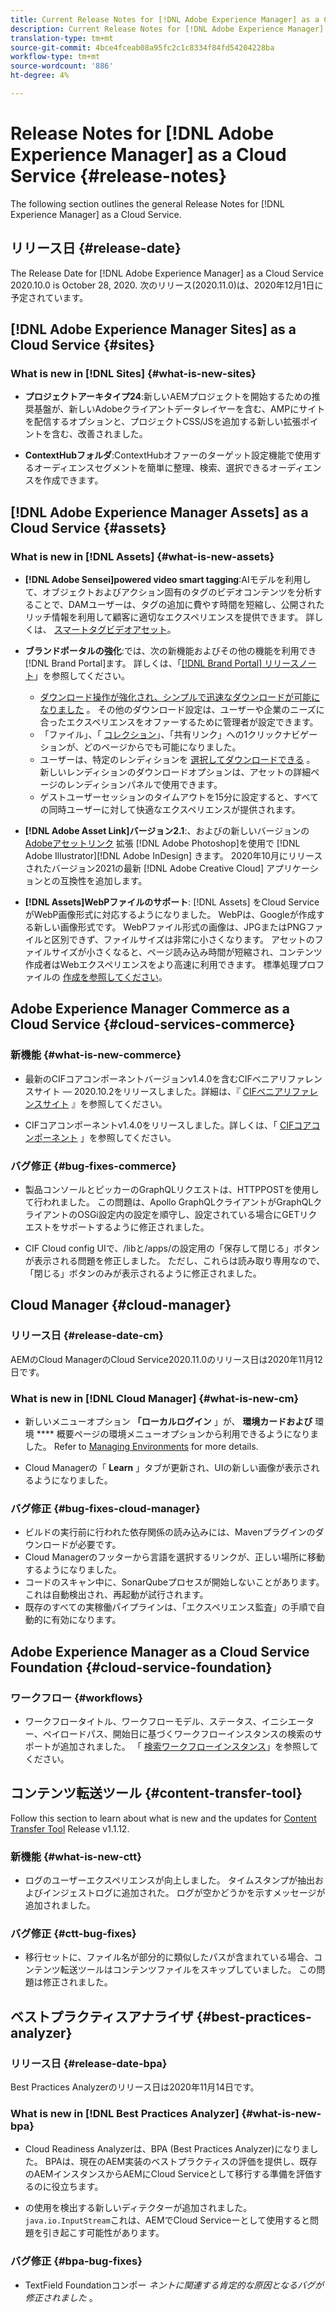 ```yaml
---
title: Current Release Notes for [!DNL Adobe Experience Manager] as a Cloud Service.
description: Current Release Notes for [!DNL Adobe Experience Manager] as a Cloud Service.
translation-type: tm+mt
source-git-commit: 4bce4fceab08a95fc2c1c8334f84fd54204228ba
workflow-type: tm+mt
source-wordcount: '886'
ht-degree: 4%

---
```



# Release Notes for [!DNL Adobe Experience Manager] as a Cloud Service {#release-notes}

The following section outlines the general Release Notes for [!DNL Experience Manager] as a Cloud Service.

## リリース日 {#release-date}

The Release Date for [!DNL Adobe Experience Manager] as a Cloud Service 2020.10.0 is October 28, 2020.
次のリリース(2020.11.0)は、2020年12月1日に予定されています。

## [!DNL Adobe Experience Manager Sites] as a Cloud Service {#sites}

### What is new in [!DNL Sites] {#what-is-new-sites}

<!-- add when release done: * **Core Components 2.12.0**: With Core Components being on auto-update, benefit from the latest improvements contributed by the community. See list of changes since 2.11.1: Release Notes -->

* **プロジェクトアーキタイプ24**:新しいAEMプロジェクトを開始するための推奨基盤が、新しいAdobeクライアントデータレイヤーを含む、AMPにサイトを配信するオプションと、プロジェクトCSS/JSを追加する新しい拡張ポイントを含む、改善されました。

* **ContextHubフォルダ**:ContextHubオファーのターゲット設定機能で使用するオーディエンスセグメントを簡単に整理、検索、選択できるオーディエンスを作成できます。

## [!DNL Adobe Experience Manager Assets] as a Cloud Service {#assets}

### What is new in [!DNL Assets] {#what-is-new-assets}

* **[!DNL Adobe Sensei]powered video smart tagging**:AIモデルを利用して、オブジェクトおよびアクション固有のタグのビデオコンテンツを分析することで、DAMユーザーは、タグの追加に費やす時間を短縮し、公開されたリッチ情報を利用して顧客に適切なエクスペリエンスを提供できます。 詳しくは、 [スマートタグビデオアセット](/help/assets/smart-tags-video-assets.md)。

* **ブランドポータルの強化**:では、次の新機能およびその他の機能を利用でき [!DNL Brand Portal]ます。 詳しくは、「[[!DNL Brand Portal] リリースノート](https://docs.adobe.com/content/help/en/experience-manager-brand-portal/using/introduction/brand-portal-release-notes.html)」を参照してください。

   * [ダウンロード操作が強化され、シンプルで迅速なダウンロードが可能になりました](https://docs.adobe.com/content/help/en/experience-manager-brand-portal/using/download/brand-portal-download-assets.html) 。 その他のダウンロード設定は、ユーザーや企業のニーズに合ったエクスペリエンスをオファーするために管理者が設定できます。
   * 「ファイル」、「 [コレクション](https://docs.adobe.com/content/help/en/experience-manager-brand-portal/using/share/brand-portal-share-collection.html)」、「共有リンク」への1クリックナビゲーションが、どのページからでも可能になりました。
   * ユーザーは、特定のレンディションを [選択してダウンロードできる](https://docs.adobe.com/content/help/en/experience-manager-brand-portal/using/download/brand-portal-download-assets.html#download-assets-from-asset-details-page) 。 新しいレンディションのダウンロードオプションは、アセットの詳細ページのレンディションパネルで使用できます。
   * ゲストユーザーセッションのタイムアウトを15分に設定すると、すべての同時ユーザーに対して快適なエクスペリエンスが提供されます。

* **[!DNL Adobe Asset Link]バージョン2.1**:、およびの新しいバージョンの [Adobeアセットリンク](https://helpx.adobe.com/enterprise/admin-guide.html/enterprise/using/manage-assets-using-adobe-asset-link.ug.html) 拡張 [!DNL Adobe Photoshop]を使用で [!DNL Adobe Illustrator][!DNL Adobe InDesign] きます。 2020年10月にリリースされたバージョン2021の最新 [!DNL Adobe Creative Cloud] アプリケーションとの互換性を追加します。

* **[!DNL Assets]WebPファイルのサポート**: [!DNL Assets] をCloud ServiceがWebP画像形式に対応するようになりました。 WebPは、Googleが作成する新しい画像形式です。 WebPファイル形式の画像は、JPGまたはPNGファイルと区別できず、ファイルサイズは非常に小さくなります。 アセットのファイルサイズが小さくなると、ページ読み込み時間が短縮され、コンテンツ作成者はWebエクスペリエンスをより高速に利用できます。 標準処理プロファイルの [作成を参照してください](/help/assets/asset-microservices-configure-and-use.md#create-standard-profile)。

## Adobe Experience Manager Commerce as a Cloud Service {#cloud-services-commerce}

### 新機能 {#what-is-new-commerce}

* 最新のCIFコアコンポーネントバージョンv1.4.0を含むCIFベニアリファレンスサイト — 2020.10.2をリリースしました。詳細は、『 [CIFベニアリファレンスサイト](https://github.com/adobe/aem-cif-guides-venia/releases/tag/venia-2020.10.2) 』を参照してください。

* CIFコアコンポーネントv1.4.0をリリースしました。詳しくは、「 [CIFコアコンポーネント](https://github.com/adobe/aem-core-cif-components/releases/tag/core-cif-components-reactor-1.4.0) 」を参照してください。

### バグ修正 {#bug-fixes-commerce}

* 製品コンソールとピッカーのGraphQLリクエストは、HTTPPOSTを使用して行われました。 この問題は、Apollo GraphQLクライアントがGraphQLクライアントのOSGi設定内の設定を順守し、設定されている場合にGETリクエストをサポートするように修正されました。

* CIF Cloud config UIで、/libと/apps/の設定用の「保存して閉じる」ボタンが表示される問題を修正しました。 ただし、これらは読み取り専用なので、「閉じる」ボタンのみが表示されるように修正されました。


## Cloud Manager {#cloud-manager}

### リリース日 {#release-date-cm}

AEMのCloud ManagerのCloud Service2020.11.0のリリース日は2020年11月12日です。

### What is new in [!DNL Cloud Manager] {#what-is-new-cm}

* 新しいメニューオプション **「ローカルログイン** 」が、 **環境カードおよび** 環境 **** 概要ページの環境メニューオプションから利用できるようになりました。
Refer to [Managing Environments](/help/implementing/cloud-manager/manage-environments.md##login-locally) for more details.

* Cloud Managerの「 **Learn** 」タブが更新され、UIの新しい画像が表示されるようになりました。

### バグ修正 {#bug-fixes-cloud-manager}

* ビルドの実行前に行われた依存関係の読み込みには、Mavenプラグインのダウンロードが必要です。
* Cloud Managerのフッターから言語を選択するリンクが、正しい場所に移動するようになりました。
* コードのスキャン中に、SonarQubeプロセスが開始しないことがあります。 これは自動検出され、再起動が試行されます。
* 既存のすべての実稼働パイプラインは、「エクスペリエンス監査」の手順で自動的に有効になります。

## Adobe Experience Manager as a Cloud Service Foundation {#cloud-service-foundation}

### ワークフロー {#workflows}

* ワークフロータイトル、ワークフローモデル、ステータス、イニシエーター、ペイロードパス、開始日に基づくワークフローインスタンスの検索のサポートが追加されました。 「 [検索ワークフローインスタンス](https://docs.adobe.com/content/help/en/experience-manager-cloud-service/sites/administering/workflows-administering.html)」を参照してください。

## コンテンツ転送ツール {#content-transfer-tool}

Follow this section to learn about what is new and the updates for [Content Transfer Tool](https://docs.adobe.com/content/help/en/experience-manager-cloud-service/moving/cloud-migration/content-transfer-tool/overview-content-transfer-tool.html) Release v1.1.12.

### 新機能 {#what-is-new-ctt}

* ログのユーザーエクスペリエンスが向上しました。 タイムスタンプが抽出およびインジェストログに追加された。 ログが空かどうかを示すメッセージが追加されました。

### バグ修正 {#ctt-bug-fixes}

* 移行セットに、ファイル名が部分的に類似したパスが含まれている場合、コンテンツ転送ツールはコンテンツファイルをスキップしていました。 この問題は修正されました。

## ベストプラクティスアナライザ {#best-practices-analyzer}

### リリース日 {#release-date-bpa}

Best Practices Analyzerのリリース日は2020年11月14日です。

### What is new in [!DNL Best Practices Analyzer] {#what-is-new-bpa}

* Cloud Readiness Analyzerは、BPA (Best Practices Analyzer)になりました。 BPAは、現在のAEM実装のベストプラクティスの評価を提供し、既存のAEMインスタンスからAEMにCloud Serviceとして移行する準備を評価するのに役立ちます。

* の使用を検出する新しいディテクターが追加されました。 `java.io.InputStream`これは、AEMでCloud Serviceーとして使用すると問題を引き起こす可能性があります。

### バグ修正 {#bpa-bug-fixes}

* TextField Foundationコンポー *ネントに関連する肯定的な原因となるバグが修正されました* 。